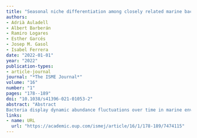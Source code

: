 ```yaml
---
title: "Seasonal niche differentiation among closely related marine bacteria"
authors:
- Adrià Auladell
- Albert Barberán
- Ramiro Logares
- Esther Garcés
- Josep M. Gasol
- Isabel Ferrera
date: "2022-01-01"
year: "2022"
publication-types:
- article-journal
journal: "*The ISME Journal*"
volume: "16"
number: "1"
pages: "178--189"
doi: "10.1038/s41396-021-01053-2"
abstract: "Abstract
Bacteria display dynamic abundance fluctuations over time in marine environments, where they play key biogeochemical roles. Here, we characterized the seasonal dynamics of marine bacteria in a coastal oligotrophic time series station, tested how similar the temporal niche of closely related taxa is, and what are the environmental parameters modulating their seasonal abundance patterns. We further explored how conserved the niche is at higher taxonomic levels. The community presented recurrent patterns of seasonality for 297 out of 6825 amplicon sequence variants (ASVs), which constituted almost half of the total relative abundance (47%). For certain genera, niche similarity decreased as nucleotide divergence in the 16S rRNA gene increased, a pattern compatible with the selection of similar taxa through environmental filtering. Additionally, we observed evidence of seasonal differentiation within various genera as seen by the distinct seasonal patterns of closely related taxa. At broader taxonomic levels, coherent seasonal trends did not exist at the class level, while the order and family ranks depended on the patterns that existed at the genus level. This study identifies the coexistence of closely related taxa for some bacterial groups and seasonal differentiation for others in a coastal marine environment subjected to a strong seasonality."
links:
- name: URL
  url: "https://academic.oup.com/ismej/article/16/1/178-189/7474115"
---
```

